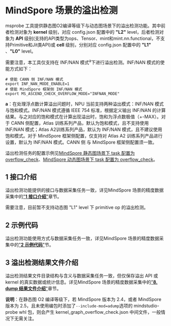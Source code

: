 # MindSpore 场景的溢出检测

msprobe 工具提供静态图O2编译等级下与动态图场景下的溢出检测功能。其中前者检测对象为 **kernel** 级别，对应 config.json 配置中的 **"L2"** level，后者检测对象为 **API** 级别(支持的API类型为ops、Tensor、mint和mint.nn.functional，不支持Primitive和Jit类API)或 **cell** 级别，分别对应 config.json 配置中的 **"L1"** 、**"L0"** level。

需要注意，本工具仅支持在 INF/NAN 模式<sup>a</sup>下进行溢出检测。INF/NAN 模式的使能方式如下：

```Shell
# 使能 CANN 侧 INF/NAN 模式
export INF_NAN_MODE_ENABLE=1
# 使能 MindSpore 框架侧 INF/NAN 模式
export MS_ASCEND_CHECK_OVERFLOW_MODE="INFNAN_MODE"
```

**a**：在处理浮点数计算溢出问题时，NPU 当前支持两种溢出模式：INF/NAN 模式与饱和模式。INF/NAN 模式遵循 IEEE 754 标准，根据定义输出 INF/NAN 的计算结果。与之对应的饱和模式在计算出现溢出时，饱和为浮点数极值（+-MAX）。对于 CANN 侧配置，Atlas 训练系列产品，默认为饱和模式，且不支持使用 INF/NAN 模式；Atlas A2训练系列产品，默认为 INF/NAN 模式，且不建议使用饱和模式。对于 MindSpore 框架侧配置，仅支持对 Atlas A2 训练系列产品进行设置，默认为 INF/NAN 模式。CANN 侧 与 MindSpore 框架侧配置须一致。

溢出检测任务的配置示例见[MindSpore 静态图场景下 task 配置为 overflow_check](https://gitee.com/ascend/mstt/blob/master/debug/accuracy_tools/msprobe/docs/03.config_examples.md#23-task-%E9%85%8D%E7%BD%AE%E4%B8%BA-overflow_check)、[MindSpore 动态图场景下 task 配置为 overflow_check](https://gitee.com/ascend/mstt/blob/master/debug/accuracy_tools/msprobe/docs/03.config_examples.md#33-task-%E9%85%8D%E7%BD%AE%E4%B8%BA-overflow_check)。


## 1 接口介绍

溢出检测功能提供的接口与数据采集任务一致，详见MindSpore 场景的精度数据采集中的["**1 接口介绍**"](./06.data_dump_MindSpore.md#1-接口介绍)章节。

需要注意，目前暂不支持动态图 "L1" level 下 primitive op 的溢出检测。

## 2 示例代码

溢出检测功能使用方式与数据采集任务一致，详见MindSpore 场景的精度数据采集中的["**2 示例代码**"](./06.data_dump_MindSpore.md#2-示例代码)节。

## 3 溢出检测结果文件介绍

溢出检测结果文件目录结构与含义与数据采集任务一致，但仅保存溢出 API 或 kernel 的真实数据或统计信息。详见MindSpore 场景的精度数据采集中的["**8. dump 结果文件介绍**"](./06.data_dump_MindSpore.md#8-dump-结果文件介绍)章节。

**说明**：在静态图 O2 编译等级下，若 MindSpore 版本为 2.4，或者 MindSpore 版本为 2.5，且未使用编包时添加了`--include-mod=adump`选项的 mindstudio-probe whl 包，则会产生 kernel_graph_overflow_check.json 中间文件，一般情况下无需关注。